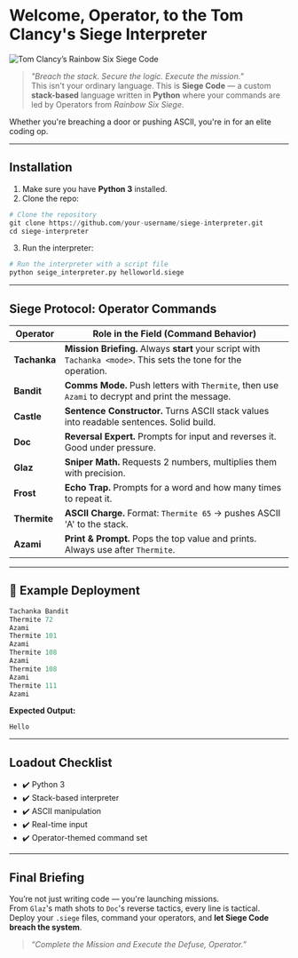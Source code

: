 #  Welcome, Operator, to the **Tom Clancy's Siege Interpreter** 

![Tom Clancy’s Rainbow Six Siege Code](https://github.com/user-attachments/assets/6d791761-b406-42c8-aec7-851a7d941b51)

>  *"Breach the stack. Secure the logic. Execute the mission."*  
> This isn't your ordinary language. This is **Siege Code** — a custom **stack-based** language written in **Python** where your commands are led by Operators from *Rainbow Six Siege*. 

Whether you're breaching a door or pushing ASCII, you're in for an elite coding op. 

---

## Installation

1.  Make sure you have **Python 3** installed.
2.  Clone the repo:
   ```python
   # Clone the repository
   git clone https://github.com/your-username/siege-interpreter.git
   cd siege-interpreter
   ```
3.  Run the interpreter:
   ```python
   # Run the interpreter with a script file
   python seige_interpreter.py helloworld.siege
   ```
---

##  Siege Protocol: **Operator Commands**

|  **Operator** |  **Role in the Field (Command Behavior)** |
|----------------|---------------------------------------------|
|  **Tachanka** |  **Mission Briefing.** Always **start** your script with `Tachanka <mode>`. This sets the tone for the operation. |
|  **Bandit**   |  **Comms Mode.** Push letters with `Thermite`, then use `Azami` to decrypt and print the message. |
|  **Castle**   |  **Sentence Constructor.** Turns ASCII stack values into readable sentences. Solid build. |
|  **Doc**      |  **Reversal Expert.** Prompts for input and reverses it. Good under pressure. |
|  **Glaz**     |  **Sniper Math.** Requests 2 numbers, multiplies them with precision. |
|  **Frost**    |  **Echo Trap.** Prompts for a word and how many times to repeat it. |
|  **Thermite** |  **ASCII Charge.** Format: `Thermite 65` → pushes ASCII 'A' to the stack. |
|  **Azami**    |  **Print & Prompt.** Pops the top value and prints. Always use after `Thermite`. |

---

## 🚀 Example Deployment

```python
Tachanka Bandit
Thermite 72
Azami
Thermite 101
Azami
Thermite 108
Azami
Thermite 108
Azami
Thermite 111
Azami
```

 **Expected Output:**  
```
Hello
```

---

##  Loadout Checklist

- ✔️ Python 3
- ✔️ Stack-based interpreter
- ✔️ ASCII manipulation
- ✔️ Real-time input
- ✔️ Operator-themed command set

---

##  Final Briefing

You’re not just writing code — you're launching missions.  
From `Glaz`'s math shots to `Doc`'s reverse tactics, every line is tactical.  
Deploy your `.siege` files, command your operators, and **let Siege Code breach the system**. 

>  *“Complete the Mission and Execute the Defuse, Operator.”*

